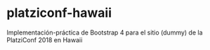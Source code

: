 # platziconf-hawaii
Implementación-práctica de Bootstrap 4 para el sitio (dummy) de la PlatziConf 2018 en Hawaii
